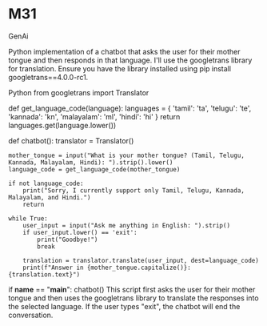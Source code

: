 # M31
GenAi

Python implementation of a chatbot that asks the user for their mother tongue and then responds in that language. I'll use the googletrans library for translation. Ensure you have the library installed using pip install googletrans==4.0.0-rc1.

Python
from googletrans import Translator

def get_language_code(language):
    languages = {
        'tamil': 'ta',
        'telugu': 'te',
        'kannada': 'kn',
        'malayalam': 'ml',
        'hindi': 'hi'
    }
    return languages.get(language.lower())

def chatbot():
    translator = Translator()
    
    mother_tongue = input("What is your mother tongue? (Tamil, Telugu, Kannada, Malayalam, Hindi): ").strip().lower()
    language_code = get_language_code(mother_tongue)
    
    if not language_code:
        print("Sorry, I currently support only Tamil, Telugu, Kannada, Malayalam, and Hindi.")
        return
    
    while True:
        user_input = input("Ask me anything in English: ").strip()
        if user_input.lower() == 'exit':
            print("Goodbye!")
            break
        
        translation = translator.translate(user_input, dest=language_code)
        print(f"Answer in {mother_tongue.capitalize()}: {translation.text}")

if __name__ == "__main__":
    chatbot()
This script first asks the user for their mother tongue and then uses the googletrans library to translate the responses into the selected language. If the user types "exit", the chatbot will end the conversation.

